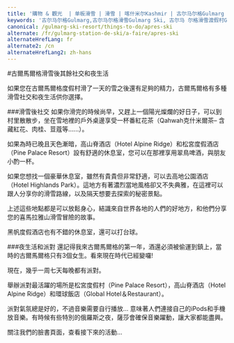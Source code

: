 ```yaml
---
title: '購物 & 觀光  | 单板滑雪 | 滑雪 | 喀什米尔Kashmir | 古尔马尔格Gulmarg | 印度India | Skigulmarg.com'
keywords: '古尔马尔格Gulmarg,古尔马尔格滑雪Gulmarg Ski, 古尔马 尔格滑雪渡假村Gulmarg Ski Resort, 喀什米尔滑雪Skiing in the Himalayas, 印度滑雪Skiing in India, 喜马拉雅Himalaya, 喀什米尔 Kashmir, Skigulmarg.com'
canonical: /gulmarg-ski-resort/things-to-do/apres-ski
alternate: /fr/gulmarg-station-de-ski/a-faire/apres-ski
alternateHrefLang: fr
alternate2: /cn
alternateHrefLang2: zh-hans
---
```


#古爾馬爾格滑雪後其餘社交和夜生活

如果您在古爾馬爾格度假村滑了一天的雪之後還有足夠的精力，古爾馬爾格有多種滑雪社交和夜生活供你選擇。

###滑雪後社交
如果你滑完的時候尚早，又趕上一個陽光燦爛的好日子，可以到村里散散步，坐在雪地裡的戶外桌邊享受一杯番紅花茶（Qahwah克什米爾茶– 含藏紅花、肉桂、荳蔻等......）。

如果為時已晚且天色漸暗，高山脊酒店（Hotel Alpine Ridge）和松宮度假酒店（Pine Palace Resort）設有舒適的休息室，您可以在那裡享用翠鳥啤酒，與朋友小酌一杯。

如果您想找一個豪華休息室，雖然有貴貴但非常舒適，可以去高地公園酒店（Hotel Highlands Park）。這地方有著濃烈當地風格卻又不失典雅，在這裡可以跟人分享你的滑雪路線，以及隔天想要去探索的秘密景點。

上述這些地點都是可以放鬆身心，結識來自世界各地的人們的好地方，和他們分享您的喜馬拉雅山滑雪冒險的故事。

黑帆度假酒店也有不錯的休息室，還可以打台球。

###夜生活和派對
還記得我來古爾馬爾格的第一年，酒還必須被偷運到鎮上，當時的古爾馬爾格只有3個女生。看來現在時代已經變囉!

現在，幾乎一周七天每晚都有派對。

舉辦派對最活躍的場所是松宮度假村（Pine Palace Resort），高山脊酒店（Hotel Alpine Ridge）和環球飯店（Global Hotel＆Restaurant）。

派對氣氛總是好的，不過音樂需要自行播放... 意味著人們連接自己的iPods和手機放音樂。有時候有些特別的俄羅斯之夜，薩莎會確保音樂躍動，讓大家都能盡興。

關注我們的臉書頁面，查看接下來的活動…

```